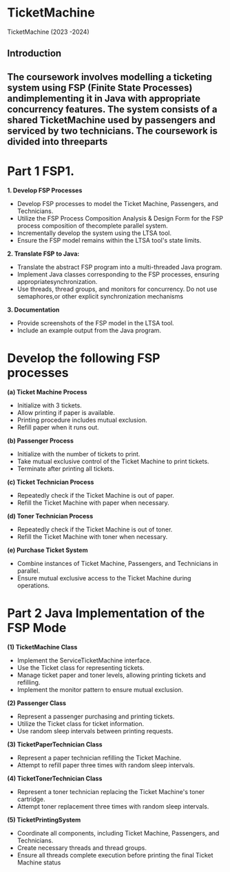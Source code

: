 # TicketMachine
TicketMachine  (2023 -2024)

## Introduction
## The coursework involves modelling a ticketing system using FSP (Finite State Processes) andimplementing it in Java with appropriate concurrency features. The system consists of a shared TicketMachine used by passengers and serviced by two technicians. The coursework is divided into threeparts

# Part 1 FSP1. 

**1. Develop FSP Processes**

- Develop FSP processes to model the Ticket Machine, Passengers, and Technicians.
- Utilize the FSP Process Composition Analysis & Design Form for the FSP process composition of thecomplete parallel system.
- Incrementally develop the system using the LTSA tool.
- Ensure the FSP model remains within the LTSA tool's state limits.

**2. Translate FSP to Java:**

- Translate the abstract FSP program into a multi-threaded Java program.
- Implement Java classes corresponding to the FSP processes, ensuring appropriatesynchronization.
- Use threads, thread groups, and monitors for concurrency. Do not use semaphores,or other explicit synchronization mechanisms

**3. Documentation**
- Provide screenshots of the FSP model in the LTSA tool.
- Include an example output from the Java program.

# **Develop the following FSP processes**

**(a) Ticket Machine Process**
- Initialize with 3 tickets.
- Allow printing if paper is available.
- Printing procedure includes mutual exclusion.
- Refill paper when it runs out.

**(b) Passenger Process**
- Initialize with the number of tickets to print.
- Take mutual exclusive control of the Ticket Machine to print tickets.
- Terminate after printing all tickets.

**(c) Ticket Technician Process**
- Repeatedly check if the Ticket Machine is out of paper.
- Refill the Ticket Machine with paper when necessary.

**(d) Toner Technician Process**
- Repeatedly check if the Ticket Machine is out of toner.
- Refill the Ticket Machine with toner when necessary.

**(e) Purchase Ticket System**
- Combine instances of Ticket Machine, Passengers, and Technicians in parallel.
- Ensure mutual exclusive access to the Ticket Machine during operations.

# Part 2 Java Implementation of the FSP Mode

**(1) TicketMachine Class**
- Implement the ServiceTicketMachine interface.
- Use the Ticket class for representing tickets.
- Manage ticket paper and toner levels, allowing printing tickets and refilling.
- Implement the monitor pattern to ensure mutual exclusion.

**(2) Passenger Class**
- Represent a passenger purchasing and printing tickets.
- Utilize the Ticket class for ticket information.
- Use random sleep intervals between printing requests.

**(3) TicketPaperTechnician Class**
- Represent a paper technician refilling the Ticket Machine.
- Attempt to refill paper three times with random sleep intervals.

**(4) TicketTonerTechnician Class**
- Represent a toner technician replacing the Ticket Machine's toner cartridge.
- Attempt toner replacement three times with random sleep intervals.

**(5) TicketPrintingSystem** 
- Coordinate all components, including Ticket Machine, Passengers, and Technicians.
- Create necessary threads and thread groups.
- Ensure all threads complete execution before printing the final Ticket Machine status
